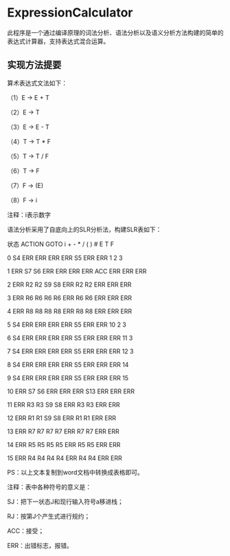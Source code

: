 # ExpressionCalculator
此程序是一个通过编译原理的词法分析、语法分析以及语义分析方法构建的简单的表达式计算器，支持表达式混合运算。
## 实现方法提要
算术表达式文法如下：

（1）E -> E + T 

（2）E -> T

（3）E -> E - T

（4）T -> T * F 

（5）T -> T / F 

（6）T -> F 

（7）F -> (E)

（8）F -> i

注释：i表示数字

语法分析采用了自底向上的SLR分析法，构建SLR表如下：

状态	ACTION	GOTO
	i	+	-	*	/	(	)	#	E	T	F
  
0	S4	ERR	ERR	ERR	ERR	S5	ERR	ERR	1	2	3

1	ERR	S7	S6	ERR	ERR	ERR	ERR	ACC	ERR	ERR	ERR

2	ERR	R2	R2	S9	S8	ERR	R2	R2	ERR	ERR	ERR

3	ERR	R6	R6	R6	R6	ERR	R6	R6	ERR	ERR	ERR

4	ERR	R8	R8	R8	R8	ERR	R8	R8	ERR	ERR	ERR

5	S4	ERR	ERR	ERR	ERR	S5	ERR	ERR	10	2	3

6	S4	ERR	ERR	ERR	ERR	S5	ERR	ERR	ERR	11	3

7	S4	ERR	ERR	ERR	ERR	S5	ERR	ERR	ERR	12	3

8	S4	ERR	ERR	ERR	ERR	S5	ERR	ERR	ERR		14

9	S4	ERR	ERR	ERR	ERR	S5	ERR	ERR	ERR		15

10	ERR	S7	S6	ERR	ERR	ERR	S13	ERR		ERR	ERR

11	ERR	R3	R3	S9	S8	ERR	R3	R3	ERR		ERR

12	ERR	R1	R1	S9	S8	ERR	R1	R1	ERR		ERR

13	ERR	R7	R7	R7	R7	ERR	R7	R7	ERR		ERR

14	ERR	R5	R5	R5	R5	ERR	R5	R5	ERR		ERR

15	ERR	R4	R4	R4	R4	ERR	R4	R4	ERR		ERR


PS：以上文本复制到word文档中转换成表格即可。

注释：表中各种符号的意义是：

SJ：把下一状态J和现行输入符号a移进栈；

RJ：按第J个产生式进行规约；

ACC：接受；

ERR：出错标志，报错。




	

